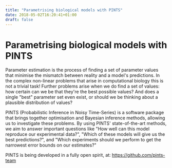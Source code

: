 ```yaml
---
title: "Parametrising biological models with PINTS"
date: 2018-05-02T16:20:41+01:00
draft: false
---
```


# Parametrising biological models with PINTS

Parameter estimation is the process of finding a set of parameter values that minimise the mismatch between reality and a model's predictions.
In the complex non-linear problems that arise in computational biology this is not a trivial task! Further problems arise when we do find a set of values: how certain can we be that they're the best possible values?
And does a single "best" parameter set even exist, or should we be thinking about a plausible distribution of values?

PINTS (Probabilistic Inference in Noisy Time-Series) is a software package that brings together optimisation and Bayesian inference methods, allowing us to investigate these problems.
By using PINTS' state-of-the-art methods, we aim to answer important questions like "How well can this model reproduce our experimental data?", "Which of these models will give us the best predictions?", and "Which experiments should we perform to get the narrowest error bounds on our estimates?"

PINTS is being developed in a fully open spirit, at: https://github.com/pints-team
